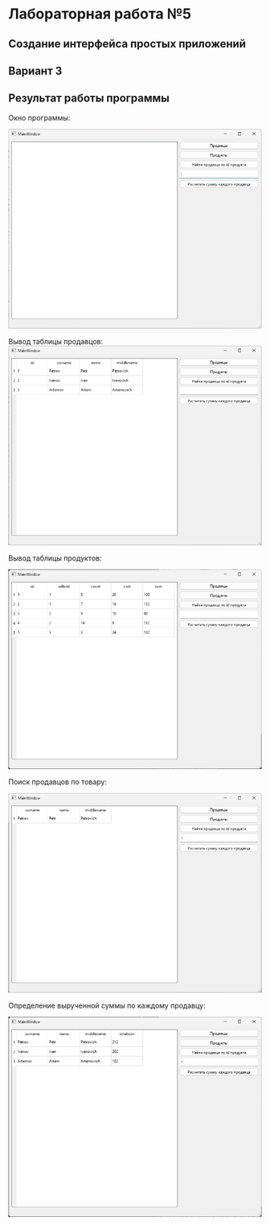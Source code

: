# Лабораторная работа №5 #

## Создание интерфейса простых приложений ##

## Вариант 3 ##



## Результат работы программы ##

Окно программы:

![img_1](img/img1.png)

Вывод таблицы продавцов:
![img_1](img/img2.png)

Вывод таблицы продуктов:

![img_1](img/img3.png)


Поиск продавцов по товару:

![img_1](img/img4.png)


Определение вырученной суммы по каждому продавцу:

![img_1](img/img5.png)



